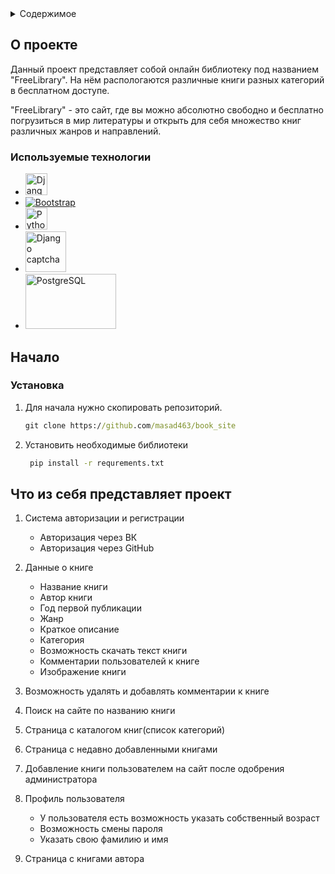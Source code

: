 <!-- Содержимое -->
<details>
  <summary>Содержимое</summary>
  <ol>
    <li>
      <a href="#about-the-project">О проекте</a>
      <ul>
        <li><a href="#built-with">Используемые технологии</a></li>
      </ul>
    </li>
    <li>
      <a href="#getting-started">Начало</a>
      <ul>
        <li><a href="#prerequisites">Установка</a></li>
      </ul>
    </li>
    <li><a href="#usage">Что из себя представляет проект</a></li>
  </ol>
</details>




<!-- О проекте -->
## О проекте

Данный проект представляет собой онлайн библиотеку под названием "FreeLibrary". 
На нём распологаются различные книги разных категорий в бесплатном доступе. 

"FreeLibrary" - это сайт, где вы можно абсолютно свободно и бесплатно погрузиться в мир литературы и открыть для себя множество книг
различных жанров и направлений.

### Используемые технологии

* <a href="https://www.djangoproject.com/">
    <img src="https://habrastorage.org/r/w1560/getpro/habr/post_images/1d5/28e/2cb/1d528e2cb5fbc29ad16c74e5d883c371.png" alt="Django" height="35">
  </a>
* [![Bootstrap][Bootstrap.com]][Bootstrap-url]
* <a href="https://python-social-auth.readthedocs.io/en/latest/index.html">
    <img src="https://static.codingforentrepreneurs.com/media/series/python-social-auth/10b61e68-7721-43d2-bf76-cdac30fc38df.png" alt="Python Social Auth" height="35">
  </a>
* <a href="https://pypi.org/project/django-recaptcha/">
    <img src="https://avatars.githubusercontent.com/u/151521335?s=280&v=4" alt="Django captcha" height="65">
  </a>
* <a href="https://www.postgresql.org/">
    <img src="https://www.arsis.ru/wp-content/uploads/2023/04/postgres-logo-1-1.png" alt="PostgreSQL" height="88" width="145">
  </a>




<!-- Начало -->
## Начало

### Установка

1. Для начала нужно скопировать репозиторий.
   ```cmd
   git clone https://github.com/masad463/book_site
   ```
2. Установить необходимые библиотеки
   ```cmd
    pip install -r requrements.txt


<!-- Технологии реализованые в проекте -->
## Что из себя представляет проект

1. Система авторизации и регистрации
    * Авторизация через ВК
    * Авторизация через GitHub
   
2. Данные о книге
    * Название книги
    * Автор книги
    * Год первой публикации
    * Жанр
    * Краткое описание
    * Категория
    * Возможность скачать текст книги
    * Комментарии пользователей к книге
    * Изображение книги

3. Возможность удалять и добавлять комментарии к книге

4. Поиск на сайте по названию книги

5. Страница с каталогом книг(список категорий)

6. Страница с недавно добавленными книгами 

7. Добавление книги пользователем на сайт после одобрения администратора

8. Профиль пользователя
   * У пользователя есть возможность указать собственный возраст
   * Возможность смены пароля
   * Указать свою фамилию и имя
 
9. Страница с книгами автора


[Bootstrap.com]: https://img.shields.io/badge/Bootstrap-563D7C?style=for-the-badge&logo=bootstrap&logoColor=white
[Bootstrap-url]: https://getbootstrap.com
